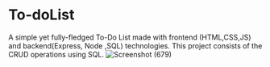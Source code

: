 # To-doList
A simple yet fully-fledged To-Do List made with frontend (HTML,CSS,JS) and backend(Express, Node ,SQL) technologies.
This project consists of the CRUD operations using SQL.
![Screenshot (679)](https://user-images.githubusercontent.com/78146750/209556053-26f50192-bd14-49d3-b206-549d1bb94761.png)
